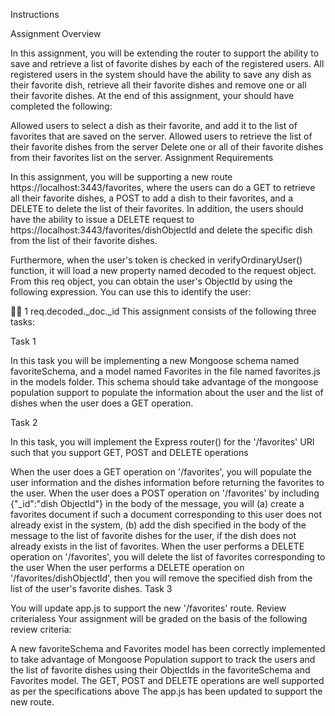 Instructions

Assignment Overview

In this assignment, you will be extending the router to support the ability to save and retrieve a list of favorite dishes by each of the registered users. All registered users in the system should have the ability to save any dish as their favorite dish, retrieve all their favorite dishes and remove one or all their favorite dishes. At the end of this assignment, your should have completed the following:

Allowed users to select a dish as their favorite, and add it to the list of favorites that are saved on the server.
Allowed users to retrieve the list of their favorite dishes from the server
Delete one or all of their favorite dishes from their favorites list on the server.
Assignment Requirements

In this assignment, you will be supporting a new route https://localhost:3443/favorites, where the users can do a GET to retrieve all their favorite dishes, a POST to add a dish to their favorites, and a DELETE to delete the list of their favorites. In addition, the users should have the ability to issue a DELETE request to https://localhost:3443/favorites/dishObjectId and delete the specific dish from the list of their favorite dishes.

Furthermore, when the user's token is checked in verifyOrdinaryUser() function, it will load a new property named decoded to the request object. From this req object, you can obtain the user's ObjectId by using the following expression. You can use this to identify the user:



1
     req.decoded._doc._id
This assignment consists of the following three tasks:

Task 1

In this task you will be implementing a new Mongoose schema named favoriteSchema, and a model named Favorites in the file named favorites.js in the models folder. This schema should take advantage of the mongoose population support to populate the information about the user and the list of dishes when the user does a GET operation.

Task 2

In this task, you will implement the Express router() for the '/favorites' URI such that you support GET, POST and DELETE operations

When the user does a GET operation on '/favorites', you will populate the user information and the dishes information before returning the favorites to the user.
When the user does a POST operation on '/favorites' by including {"_id":"dish ObjectId"} in the body of the message, you will (a) create a favorites document if such a document corresponding to this user does not already exist in the system, (b) add the dish specified in the body of the message to the list of favorite dishes for the user, if the dish does not already exists in the list of favorites.
When the user performs a DELETE operation on '/favorites', you will delete the list of favorites corresponding to the user
When the user performs a DELETE operation on '/favorites/dishObjectId', then you will remove the specified dish from the list of the user's favorite dishes.
Task 3

You will update app.js to support the new '/favorites' route.
Review criterialess 
Your assignment will be graded on the basis of the following review criteria:

A new favoriteSchema and Favorites model has been correctly implemented to take advantage of Mongoose Population support to track the users and the list of favorite dishes using their ObjectIds in the favoriteSchema and Favorites model.
The GET, POST and DELETE operations are well supported as per the specifications above
The app.js has been updated to support the new route.